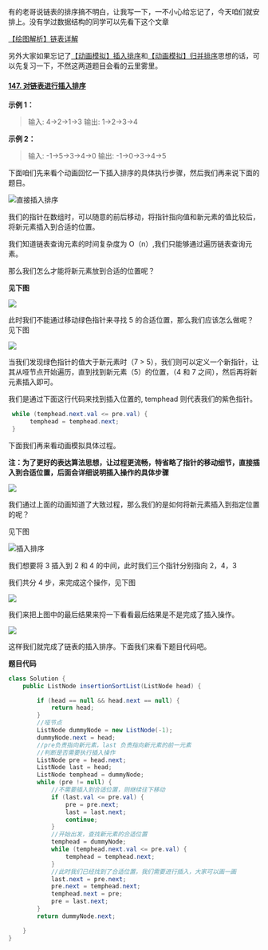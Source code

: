 有的老哥说链表的排序搞不明白，让我写一下，一不小心给忘记了，今天咱们就安排上。没有学过数据结构的同学可以先看下这个文章

[【绘图解析】链表详解](https://github.com/chefyuan/algorithm-base/blob/main/animation-simulation/%E6%95%B0%E6%8D%AE%E7%BB%93%E6%9E%84%E5%92%8C%E7%AE%97%E6%B3%95/%E5%85%B3%E4%BA%8E%E9%93%BE%E8%A1%A8%E7%9A%84%E9%82%A3%E4%BA%9B%E4%BA%8B.md)

另外大家如果忘记了[【动画模拟】插入排序](https://github.com/chefyuan/algorithm-base/blob/main/animation-simulation/%E6%95%B0%E6%8D%AE%E7%BB%93%E6%9E%84%E5%92%8C%E7%AE%97%E6%B3%95/%E7%9B%B4%E6%8E%A5%E6%8F%92%E5%85%A5%E6%8E%92%E5%BA%8F.md)和[【动画模拟】归并排序](https://github.com/chefyuan/algorithm-base/blob/main/animation-simulation/%E6%95%B0%E6%8D%AE%E7%BB%93%E6%9E%84%E5%92%8C%E7%AE%97%E6%B3%95/%E5%BD%92%E5%B9%B6%E6%8E%92%E5%BA%8F.md)思想的话，可以先复习一下，不然这两道题目会看的云里雾里。

#### [147. 对链表进行插入排序](https://leetcode-cn.com/problems/insertion-sort-list/)

**示例 1：**

> 输入: 4->2->1->3
> 输出: 1->2->3->4

**示例 2：**

> 输入: -1->5->3->4->0
> 输出: -1->0->3->4->5

下面咱们先来看个动画回忆一下插入排序的具体执行步骤，然后我们再来说下面的题目。

![直接插入排序](https://cdn.jsdelivr.net/gh/tan45du/test1@master/20210122/直接插入排序.2marc4epuzy0.gif)



我们的指针在数组时，可以随意的前后移动，将指针指向值和新元素的值比较后，将新元素插入到合适的位置。

我们知道链表查询元素的时间复杂度为 O（n）,我们只能够通过遍历链表查询元素。

那么我们怎么才能将新元素放到合适的位置呢？

**见下图**

![](https://cdn.jsdelivr.net/gh/tan45du/photobed@master/微信截图_20210325113449.75knzw7zmyg0.png)

此时我们不能通过移动绿色指针来寻找 5 的合适位置，那么我们应该怎么做呢？见下图

![](https://cdn.jsdelivr.net/gh/tan45du/photobed@master/微信截图_20210325131349.14mi2ap89uxs.png)

当我们发现绿色指针的值大于新元素时（7 > 5），我们则可以定义一个新指针，让其从哑节点开始遍历，直到找到新元素（5）的位置，（4 和 7 之间），然后再将新元素插入即可。

我们是通过下面这行代码来找到插入位置的, temphead 则代表我们的紫色指针。

```java
 while (temphead.next.val <= pre.val) {
      temphead = temphead.next;   
 } 
```

下面我们再来看动画模拟具体过程。

**注：为了更好的表达算法思想，让过程更流畅，特省略了指针的移动细节，直接插入到合适位置，后面会详细说明插入操作的具体步骤**

![](https://cdn.jsdelivr.net/gh/tan45du/photobed@master/链表的插入排序.4hnc4shp5le0.gif)

我们通过上面的动画知道了大致过程，那么我们的是如何将新元素插入到指定位置的呢？

见下图



![插入排序](https://cdn.jsdelivr.net/gh/tan45du/photobed@master/微信截图_20210325132359.1hc2axzks3k0.png)



我们想要将 3 插入到 2 和 4 的中间，此时我们三个指针分别指向 2，4，3

我们共分 4 步，来完成这个操作，见下图

![](https://cdn.jsdelivr.net/gh/tan45du/photobed@master/44444444.29mvcvs4yrms.png)

我们来把上图中的最后结果来捋一下看看最后结果是不是完成了插入操作。

![](https://cdn.jsdelivr.net/gh/tan45du/photobed@master/微信截图_20210325134022.w5nnr1spyps.png)

这样我们就完成了链表的插入排序。下面我们来看下题目代码吧。

**题目代码**

```java
class Solution {
    public ListNode insertionSortList(ListNode head) {

        if (head == null && head.next == null) {
            return head;
        }
        //哑节点
        ListNode dummyNode = new ListNode(-1);
        dummyNode.next = head;
        //pre负责指向新元素，last 负责指向新元素的前一元素
        //判断是否需要执行插入操作
        ListNode pre = head.next;
        ListNode last = head;
        ListNode temphead = dummyNode;
        while (pre != null) {
            //不需要插入到合适位置，则继续往下移动
            if (last.val <= pre.val) {
                pre = pre.next;
                last = last.next;
                continue;
            }               
            //开始出发，查找新元素的合适位置
            temphead = dummyNode;
            while (temphead.next.val <= pre.val) {
                temphead = temphead.next;
            }           
            //此时我们已经找到了合适位置，我们需要进行插入，大家可以画一画
            last.next = pre.next;
            pre.next = temphead.next;
            temphead.next = pre;
            pre = last.next;
        }
        return dummyNode.next;

    }
}
```

 



